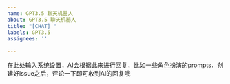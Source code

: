 ```yaml
---
name: GPT3.5 聊天机器人
about: GPT3.5 聊天机器人
title: "[CHAT] "
labels: GPT3.5
assignees: ''

---
```


在此处输入系统设置，AI会根据此来进行回复，比如一些角色扮演的prompts，创建好issue之后，评论一下即可收到AI的回复哦